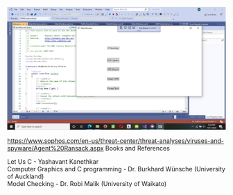  ![Test](https://github.com/mosesnova/Hound-of-the-Baskerville/blob/main/hound.jpg) <br />
 
 https://www.sophos.com/en-us/threat-center/threat-analyses/viruses-and-spyware/Agent%20Ransack.aspx
 Books and References
 
 Let Us C - Yashavant Kanethkar <br />
 Computer Graphics and C programming - Dr. Burkhard Wünsche (University of Auckland) <br />
 Model Checking - Dr. Robi Malik (University of Waikato)
